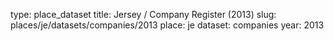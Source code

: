 type: place_dataset
title: Jersey / Company Register (2013)
slug: places/je/datasets/companies/2013
place: je
dataset: companies
year: 2013
